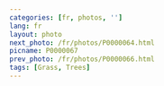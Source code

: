 ```yaml
---
categories: [fr, photos, '']
lang: fr
layout: photo
next_photo: /fr/photos/P0000064.html
picname: P0000067
prev_photo: /fr/photos/P0000066.html
tags: [Grass, Trees]
---
```

